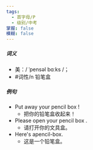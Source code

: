 ```yaml
---
tags:
  - 首字母/P
  - 级别/中考
掌握: false
模糊: false
---
```

##### 词义
- 美：/ ˈpensəl bɑːks /；
- #词性/n  铅笔盒
##### 例句
- Put away your pencil box !
	- 把你的铅笔盒收起来！
- Please open your pencil box .
	- 请打开你的文具盒。
- Here's apencil-box.
	- 这是一个铅笔盒。
